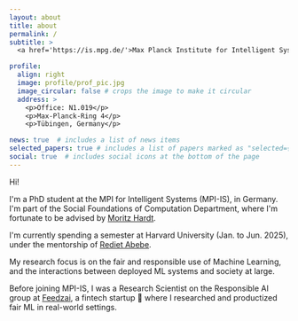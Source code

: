 ```yaml
---
layout: about
title: about
permalink: /
subtitle: >
  <a href='https://is.mpg.de/'>Max Planck Institute for Intelligent Systems</a>

profile:
  align: right
  image: profile/prof_pic.jpg
  image_circular: false # crops the image to make it circular
  address: >
    <p>Office: N1.019</p>
    <p>Max-Planck-Ring 4</p>
    <p>Tübingen, Germany</p>

news: true  # includes a list of news items
selected_papers: true # includes a list of papers marked as "selected={true}"
social: true  # includes social icons at the bottom of the page
---
```


Hi!

I'm a PhD student at the MPI for Intelligent Systems (MPI-IS), in Germany.
I'm part of the Social Foundations of Computation Department, where I'm fortunate to be advised by [Moritz Hardt](https://mrtz.org/).

I'm currently spending a semester at Harvard University (Jan. to Jun. 2025), under the mentorship of [Rediet Abebe](https://www.redietabebe.com).

My research focus is on the fair and responsible use of Machine Learning, and the interactions between deployed ML systems and society at large.

Before joining MPI-IS, I was a Research Scientist on the Responsible AI group
at [Feedzai](https://research.feedzai.com/), a fintech startup :unicorn: where I researched and productized fair ML in real-world settings.
